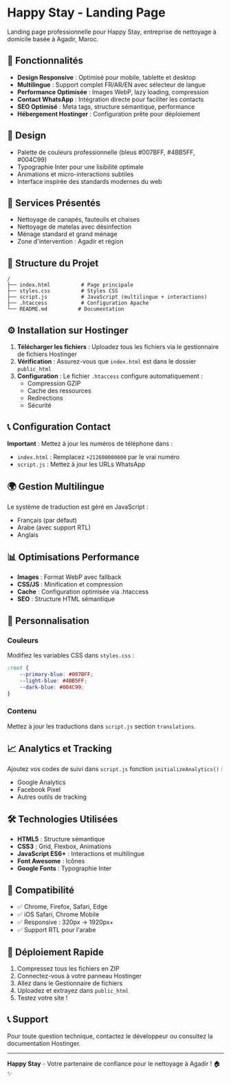 # Happy Stay - Landing Page

Landing page professionnelle pour Happy Stay, entreprise de nettoyage à domicile basée à Agadir, Maroc.

## 🌟 Fonctionnalités

- **Design Responsive** : Optimisé pour mobile, tablette et desktop
- **Multilingue** : Support complet FR/AR/EN avec sélecteur de langue
- **Performance Optimisée** : Images WebP, lazy loading, compression
- **Contact WhatsApp** : Intégration directe pour faciliter les contacts
- **SEO Optimisé** : Meta tags, structure sémantique, performance
- **Hébergement Hostinger** : Configuration prête pour déploiement

## 🎨 Design

- Palette de couleurs professionnelle (bleus #007BFF, #4BB5FF, #004C99)
- Typographie Inter pour une lisibilité optimale
- Animations et micro-interactions subtiles
- Interface inspirée des standards modernes du web

## 📱 Services Présentés

- Nettoyage de canapés, fauteuils et chaises
- Nettoyage de matelas avec désinfection
- Ménage standard et grand ménage
- Zone d'intervention : Agadir et région

## 🚀 Structure du Projet

```
/
├── index.html          # Page principale
├── styles.css          # Styles CSS
├── script.js           # JavaScript (multilingue + interactions)
├── .htaccess           # Configuration Apache
└── README.md          # Documentation
```

## ⚙️ Installation sur Hostinger

1. **Télécharger les fichiers** : Uploadez tous les fichiers via le gestionnaire de fichiers Hostinger
2. **Vérification** : Assurez-vous que `index.html` est dans le dossier `public_html`
3. **Configuration** : Le fichier `.htaccess` configure automatiquement :
   - Compression GZIP
   - Cache des ressources
   - Redirections
   - Sécurité

## 📞 Configuration Contact

**Important** : Mettez à jour les numéros de téléphone dans :
- `index.html` : Remplacez `+212600000000` par le vrai numéro
- `script.js` : Mettez à jour les URLs WhatsApp

## 🌍 Gestion Multilingue

Le système de traduction est géré en JavaScript :
- Français (par défaut)
- Arabe (avec support RTL)
- Anglais

## 📊 Optimisations Performance

- **Images** : Format WebP avec fallback
- **CSS/JS** : Minification et compression
- **Cache** : Configuration optimisée via .htaccess
- **SEO** : Structure HTML sémantique

## 🔧 Personnalisation

### Couleurs
Modifiez les variables CSS dans `styles.css` :
```css
:root {
    --primary-blue: #007BFF;
    --light-blue: #4BB5FF;
    --dark-blue: #004C99;
}
```

### Contenu
Mettez à jour les traductions dans `script.js` section `translations`.

## 📈 Analytics et Tracking

Ajoutez vos codes de suivi dans `script.js` fonction `initializeAnalytics()` :
- Google Analytics
- Facebook Pixel
- Autres outils de tracking

## 🛠️ Technologies Utilisées

- **HTML5** : Structure sémantique
- **CSS3** : Grid, Flexbox, Animations
- **JavaScript ES6+** : Interactions et multilingue
- **Font Awesome** : Icônes
- **Google Fonts** : Typographie Inter

## 📱 Compatibilité

- ✅ Chrome, Firefox, Safari, Edge
- ✅ iOS Safari, Chrome Mobile
- ✅ Responsive : 320px → 1920px+
- ✅ Support RTL pour l'arabe

## 🚀 Déploiement Rapide

1. Compressez tous les fichiers en ZIP
2. Connectez-vous à votre panneau Hostinger
3. Allez dans le Gestionnaire de fichiers
4. Uploadez et extrayez dans `public_html`
5. Testez votre site !

## 📞 Support

Pour toute question technique, contactez le développeur ou consultez la documentation Hostinger.

---

**Happy Stay** - Votre partenaire de confiance pour le nettoyage à Agadir ! 🏠✨